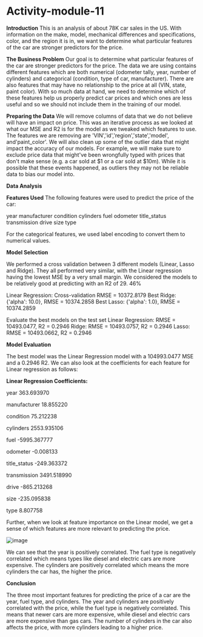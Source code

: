 # Activity-module-11

**Introduction**
This is an analysis of about 78K car sales in the US. With information on the make, model, mechanical differences and specifications, color, and the region it is in, we want to determine what particular features of the car are stronger predictors for the price.

**The Business Problem**
Our goal is to determine what particular features of the car are stronger predictors for the price. The data we are using contains different features which are both numerical (odometer tally, year, number of cylinders) and categorical (condition, type of car, manufacturer). There are also features that may have no relationship to the price at all (VIN, state, paint color). With so much data at hand, we need to determine which of these features help us properly predict car prices and which ones are less useful and so we should not include them in the training of our model. 

**Preparing the Data**
We will remove columns of data that we do not believe will have an impact on price. This was an iterative process as we looked at what our MSE and R2 is for the model as we tweaked which features to use. The features we are removing are 'VIN','id','region','state','model', and'paint_color'. We will also clean up some of the outlier data that might impact the accuracy of our models. For example, we will make sure to exclude price data that might've been wrongfully typed with prices that don't make sense (e.g. a car sold at $1 or a car sold at $10m). While it is possible that these events happened, as outliers they may not be reliable data to bias our model into. 

**Data Analysis**

**Features Used**
The following features were used to predict the price of the car:

year
manufacturer
condition
cylinders
fuel
odometer
title_status
transmission
drive
size
type

For the categorical features, we used label encoding to convert them to numerical values.

**Model Selection**

We performed a cross validation between 3 different models (Linear, Lasso and Ridge). They all performed very similar, with the Linear regression having the lowest MSE by a very small margin. We considered the models to be relatively good at predicting with an R2 of 29.
46%

Linear Regression: Cross-validation RMSE = 10372.8179
Best Ridge: {'alpha': 10.0}, RMSE = 10374.2858
Best Lasso: {'alpha': 1.0}, RMSE = 10374.2859

Evaluate the best models on the test set
Linear Regression: RMSE = 10493.0477, R2 = 0.2946
Ridge: RMSE = 10493.0757, R2 = 0.2946
Lasso: RMSE = 10493.0662, R2 = 0.2946

**Model Evaluation**

The best model was the Linear Regression model with a 104993.0477 MSE and a 0.2946 R2. We can also look at the coefficients for each feature for Linear regression as follows:

**Linear Regression Coefficients:**

year             363.693970

manufacturer      18.855220

condition         75.212238

cylinders       2553.935106

fuel           -5995.367777

odometer          -0.008133

title_status    -249.363372

transmission    3491.518990

drive           -865.213268

size            -235.095838

type               8.807758


Further, when we look at feature importance on the Linear model, we get a sense of which features are more relevant to predicting the price.

![image](https://github.com/user-attachments/assets/86e036f7-2434-4651-954e-1ae4d0c852c7)


We can see that the year is positively correlated. The fuel type is negatively correlated which means types like diesel and electric cars are more expensive. The cylinders are positively correlated which means the more cylinders the car has, the higher the price. 

**Conclusion**

The three most important features for predicting the price of a car are the year, fuel type, and cylinders. The year and cylinders are positively correlated with the price, while the fuel type is negatively correlated. This means that newer cars are more expensive, while diesel and electric cars are more expensive than gas cars. The number of cylinders in the car also affects the price, with more cylinders leading to a higher price. 
